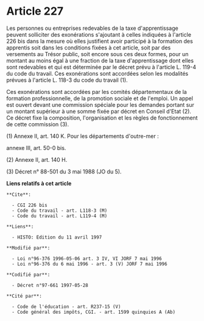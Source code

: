 # Article 227

Les personnes ou entreprises redevables de la taxe d'apprentissage peuvent solliciter des exonérations s'ajoutant à celles
indiquées à l'article 226 bis dans la mesure où elles justifient avoir participé à la formation des apprentis soit dans les
conditions fixées à cet article, soit par des versements au Trésor public, soit encore sous ces deux formes, pour un montant
au moins égal à une fraction de la taxe d'apprentissage dont elles sont redevables et qui est déterminée par le décret prévu
à l'article L. 119-4 du code du travail. Ces exonérations sont accordées selon les modalités prévues à l'article L. 118-3 du
code du travail (1).

Ces exonérations sont accordées par les comités départementaux de la formation professionnelle, de la promotion sociale et de
l'emploi. Un appel est ouvert devant une commission spéciale pour les demandes portant sur un montant supérieur à une somme
fixée par décret en Conseil d'Etat (2). Ce décret fixe la composition, l'organisation et les règles de fonctionnement de
cette commission (3).

(1) Annexe II, art. 140 K. Pour les départements d'outre-mer :

annexe III, art. 50-0 bis.

(2) Annexe II, art. 140 H.

(3) Décret n° 88-501 du 3 mai 1988 (JO du 5).

**Liens relatifs à cet article**

	**Cite**:

	  - CGI 226 bis
	  - Code du travail - art. L118-3 (M)
	  - Code du travail - art. L119-4 (M)

	**Liens**:

	  - HISTO: Edition du 11 avril 1997

	**Modifié par**:

	  - Loi n°96-376 1996-05-06 art. 3 IV, VI JORF 7 mai 1996
	  - Loi n°96-376 du 6 mai 1996 - art. 3 (V) JORF 7 mai 1996

	**Codifié par**:

	  - Décret n°97-661 1997-05-28

	**Cité par**:

	  - Code de l'éducation - art. R237-15 (V)
	  - Code général des impôts, CGI. - art. 1599 quinquies A (Ab)
